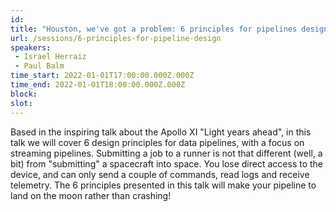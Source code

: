 ```yaml
---
id: 
title: "Houston, we've got a problem: 6 principles for pipelines design taken from the Apollo missions"
url: /sessions/6-principles-for-pipeline-design
speakers:
 - Israel Herraiz
 - Paul Balm
time_start: 2022-01-01T17:00:00.000Z.000Z
time_end: 2022-01-01T18:00:00.000Z.000Z
block: 
slot: 
---
```


Based in the inspiring talk about the Apollo XI "Light years ahead", in this talk we will cover 6 design principles for data pipelines, with a focus on streaming pipelines. Submitting a job to a runner is not that different (well, a bit) from "submitting" a spacecraft into space. You lose direct access to the device, and can only send a couple of commands, read logs and receive telemetry. The 6 principles presented in this talk will make your pipeline to land on the moon rather than crashing!